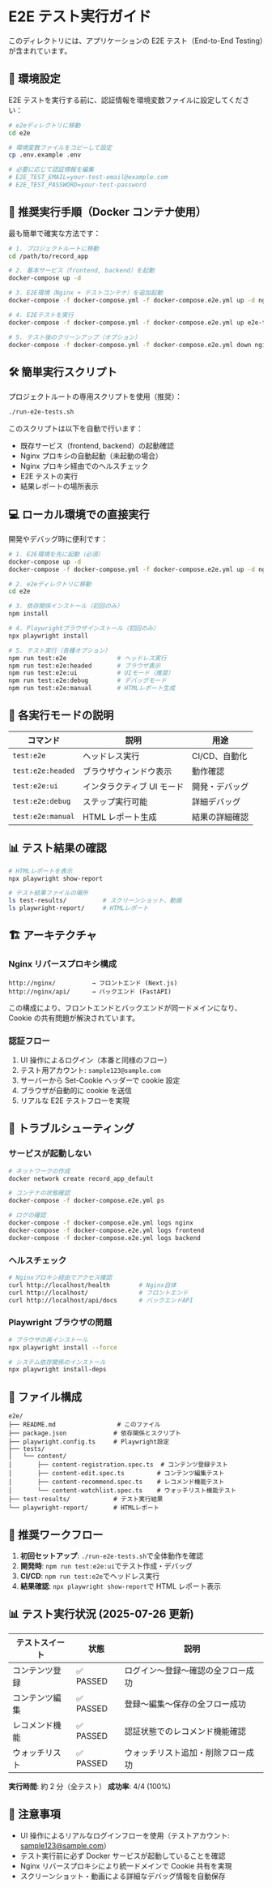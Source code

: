 # E2E テスト実行ガイド

このディレクトリには、アプリケーションの E2E テスト（End-to-End Testing）が含まれています。

## 🔧 環境設定

E2E テストを実行する前に、認証情報を環境変数ファイルに設定してください：

```bash
# e2eディレクトリに移動
cd e2e

# 環境変数ファイルをコピーして設定
cp .env.example .env

# 必要に応じて認証情報を編集
# E2E_TEST_EMAIL=your-test-email@example.com
# E2E_TEST_PASSWORD=your-test-password
```

## 🚀 推奨実行手順（Docker コンテナ使用）

最も簡単で確実な方法です：

```bash
# 1. プロジェクトルートに移動
cd /path/to/record_app

# 2. 基本サービス（frontend, backend）を起動
docker-compose up -d

# 3. E2E環境（Nginx + テストコンテナ）を追加起動
docker-compose -f docker-compose.yml -f docker-compose.e2e.yml up -d nginx

# 4. E2Eテストを実行
docker-compose -f docker-compose.yml -f docker-compose.e2e.yml up e2e-tests --abort-on-container-exit

# 5. テスト後のクリーンアップ（オプション）
docker-compose -f docker-compose.yml -f docker-compose.e2e.yml down nginx e2e-tests
```

## 🛠️ 簡単実行スクリプト

プロジェクトルートの専用スクリプトを使用（推奨）：

```bash
./run-e2e-tests.sh
```

このスクリプトは以下を自動で行います：

- 既存サービス（frontend, backend）の起動確認
- Nginx プロキシの自動起動（未起動の場合）
- Nginx プロキシ経由でのヘルスチェック
- E2E テストの実行
- 結果レポートの場所表示

## 💻 ローカル環境での直接実行

開発やデバッグ時に便利です：

```bash
# 1. E2E環境を先に起動（必須）
docker-compose up -d
docker-compose -f docker-compose.yml -f docker-compose.e2e.yml up -d nginx

# 2. e2eディレクトリに移動
cd e2e

# 3. 依存関係インストール（初回のみ）
npm install

# 4. Playwrightブラウザインストール（初回のみ）
npx playwright install

# 5. テスト実行（各種オプション）
npm run test:e2e              # ヘッドレス実行
npm run test:e2e:headed       # ブラウザ表示
npm run test:e2e:ui           # UIモード（推奨）
npm run test:e2e:debug        # デバッグモード
npm run test:e2e:manual       # HTMLレポート生成
```

## 🎯 各実行モードの説明

| コマンド          | 説明                       | 用途           |
| ----------------- | -------------------------- | -------------- |
| `test:e2e`        | ヘッドレス実行             | CI/CD、自動化  |
| `test:e2e:headed` | ブラウザウィンドウ表示     | 動作確認       |
| `test:e2e:ui`     | インタラクティブ UI モード | 開発・デバッグ |
| `test:e2e:debug`  | ステップ実行可能           | 詳細デバッグ   |
| `test:e2e:manual` | HTML レポート生成          | 結果の詳細確認 |

## 📊 テスト結果の確認

```bash
# HTMLレポートを表示
npx playwright show-report

# テスト結果ファイルの場所
ls test-results/          # スクリーンショット、動画
ls playwright-report/     # HTMLレポート
```

## 🏗️ アーキテクチャ

### Nginx リバースプロキシ構成

```
http://nginx/          → フロントエンド (Next.js)
http://nginx/api/      → バックエンド (FastAPI)
```

この構成により、フロントエンドとバックエンドが同一ドメインになり、Cookie の共有問題が解決されています。

### 認証フロー

1. UI 操作によるログイン（本番と同様のフロー）
2. テスト用アカウント: `sample123@sample.com`
3. サーバーから Set-Cookie ヘッダーで cookie 設定
4. ブラウザが自動的に cookie を送信
5. リアルな E2E テストフローを実現

## 🔧 トラブルシューティング

### サービスが起動しない

```bash
# ネットワークの作成
docker network create record_app_default

# コンテナの状態確認
docker-compose -f docker-compose.e2e.yml ps

# ログの確認
docker-compose -f docker-compose.e2e.yml logs nginx
docker-compose -f docker-compose.e2e.yml logs frontend
docker-compose -f docker-compose.e2e.yml logs backend
```

### ヘルスチェック

```bash
# Nginxプロキシ経由でアクセス確認
curl http://localhost/health        # Nginx自体
curl http://localhost/              # フロントエンド
curl http://localhost/api/docs      # バックエンドAPI
```

### Playwright ブラウザの問題

```bash
# ブラウザの再インストール
npx playwright install --force

# システム依存関係のインストール
npx playwright install-deps
```

## 📁 ファイル構成

```
e2e/
├── README.md                 # このファイル
├── package.json             # 依存関係とスクリプト
├── playwright.config.ts     # Playwright設定
├── tests/
│   └── content/
│       ├── content-registration.spec.ts  # コンテンツ登録テスト
│       ├── content-edit.spec.ts         # コンテンツ編集テスト
│       ├── content-recommend.spec.ts    # レコメンド機能テスト
│       └── content-watchlist.spec.ts    # ウォッチリスト機能テスト
├── test-results/            # テスト実行結果
└── playwright-report/       # HTMLレポート
```

## 🚦 推奨ワークフロー

1. **初回セットアップ**: `./run-e2e-tests.sh`で全体動作を確認
2. **開発時**: `npm run test:e2e:ui`でテスト作成・デバッグ
3. **CI/CD**: `npm run test:e2e`でヘッドレス実行
4. **結果確認**: `npx playwright show-report`で HTML レポート表示

## 📊 テスト実行状況 (2025-07-26 更新)

| テストスイート | 状態      | 説明                               |
| -------------- | --------- | ---------------------------------- |
| コンテンツ登録 | ✅ PASSED | ログイン〜登録〜確認の全フロー成功 |
| コンテンツ編集 | ✅ PASSED | 登録〜編集〜保存の全フロー成功     |
| レコメンド機能 | ✅ PASSED | 認証状態でのレコメンド機能確認     |
| ウォッチリスト | ✅ PASSED | ウォッチリスト追加・削除フロー成功 |

**実行時間**: 約 2 分（全テスト）
**成功率**: 4/4 (100%)

## 📝 注意事項

- UI 操作によるリアルなログインフローを使用（テストアカウント: sample123@sample.com）
- テスト実行前に必ず Docker サービスが起動していることを確認
- Nginx リバースプロキシにより統一ドメインで Cookie 共有を実現
- スクリーンショット・動画による詳細なデバッグ情報を自動保存
